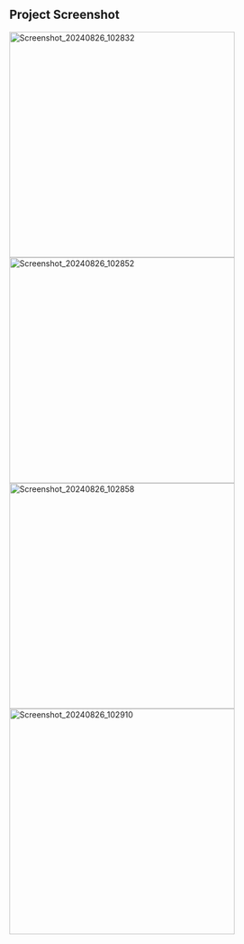## Project Screenshot 
<img src="https://github.com/user-attachments/assets/8a9e4683-7338-49d5-bc9b-b20558fcfdba" alt="Screenshot_20240826_102832" width="400"/>
<img src="https://github.com/user-attachments/assets/6665d3af-2d76-480b-a3ca-7d5abab939df" alt="Screenshot_20240826_102852" width="400"/>
<img src="https://github.com/user-attachments/assets/49a31d46-1c73-438d-b60e-7e1ddfd2d887" alt="Screenshot_20240826_102858" width="400"/>

<img src="https://github.com/user-attachments/assets/10ccace8-2a65-4d9f-b15d-4622bc67fb32" alt="Screenshot_20240826_102910" width="400"/>




